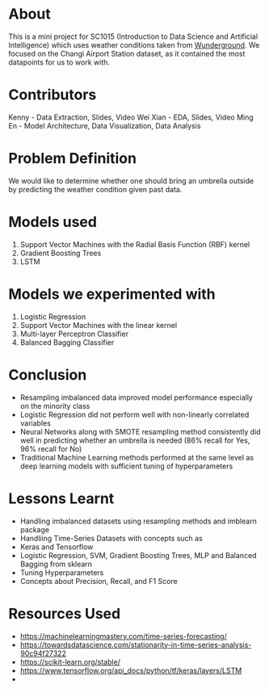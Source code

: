 # About
This is a mini project for SC1015 (Introduction to Data Science and Artificial Intelligence) which uses weather conditions taken from [Wunderground](https://www.wunderground.com/weather/WSSS "Wunderground"). We focused on the Changi Airport Station dataset, as it contained the most datapoints for us to work with.

# Contributors
Kenny - Data Extraction, Slides, Video
Wei Xian - EDA, Slides, Video
Ming En - Model Architecture, Data Visualization, Data Analysis

# Problem Definition
We would like to determine whether one should bring an umbrella outside by predicting the weather condition given past data.

# Models used
1. Support Vector Machines with the Radial Basis Function (RBF) kernel
2. Gradient Boosting Trees
3. LSTM

# Models we experimented with
1. Logistic Regression
2. Support Vector Machines with the linear kernel
3. Multi-layer Perceptron Classifier
4. Balanced Bagging Classifier

# Conclusion
* Resampling imbalanced data improved model performance especially on the minority class
* Logistic Regression did not perform well with non-linearly correlated variables
* Neural Networks along with SMOTE resampling method consistently did well in predicting whether an umbrella is needed (86% recall for Yes, 96% recall for No)
* Traditional Machine Learning methods performed at the same level as deep learning models with sufficient tuning of hyperparameters

# Lessons Learnt
* Handling imbalanced datasets using resampling methods and imblearn package
* Handliing Time-Series Datasets with concepts such as 
* Keras and Tensorflow
* Logistic Regression, SVM, Gradient Boosting Trees, MLP and Balanced Bagging from sklearn
* Tuning Hyperparameters
* Concepts about Precision, Recall, and F1 Score

# Resources Used
* https://machinelearningmastery.com/time-series-forecasting/
* https://towardsdatascience.com/stationarity-in-time-series-analysis-90c94f27322
* https://scikit-learn.org/stable/
* https://www.tensorflow.org/api_docs/python/tf/keras/layers/LSTM
* 
